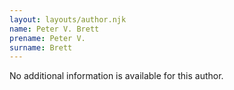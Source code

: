 ```yaml
---
layout: layouts/author.njk
name: Peter V. Brett
prename: Peter V.
surname: Brett
---
```

No additional information is available for this author.
